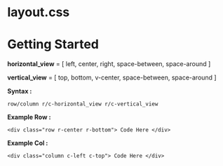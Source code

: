 # layout.css

# Getting Started 

**horizontal\_view** = \[ left, center, right, space-between, space-around \]  
  
**vertical\_view** = \[ top, bottom, v-center, space-between, space-around \]


**Syntax :**  
  
` row/column r/c-horizontal_view r/c-vertical_view `

  
**Example Row :**

  
  

 ` <div class="row r-center r-bottom"> Code Here </div> `

  
  

**Example Col :**

  
  

` <div class="column c-left c-top"> Code Here </div> `

  
  
